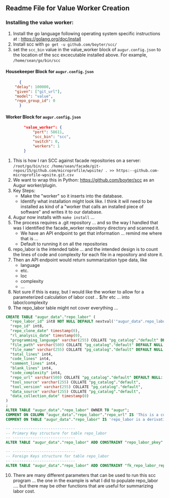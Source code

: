 ## Readme File for Value Worker Creation

### Installing the value worker: 
1. Install the go language following operating system specific instructions at : https://golang.org/doc/install 
2. Install scc with `go get -u github.com/boyter/scc/`
3. set the `scc_bin` value in the value_worker block of `augur.config.json` to the location of the scc excecutable installed above. For example, `/home/sean/go/bin/scc`

#### Housekeeper Block for `augur.config.json`

```json
      {
    "delay": 100000,
    "given": ["git_url"],
    "model": "value",
    "repo_group_id": 0
      }
```

#### Worker Block for `augur.config.json`
```json
        "value_worker": {
            "port": 58611,
            "scc_bin": "scc",
            "switch": 0,
            "workers": 1
        }
```

1. This is how I ran SCC against facade repositories on a server: 
`/root/go/bin/scc /home/sean/facade/git-repos/15/github.com/microprofile/wpsite/ . >> https:--github.com-microprofile-wpsite.git.csv`
2. We want to wrap this in Python: https://github.com/boyter/scc as an Augur worker/plugin. 
3. Key Steps:   
    - Make the "worker" so it inserts into the database. 
    - Identify what installation might look like.  I think it will need to be installed as kind of a "worker that calls an installed piece of software" and writes it to our database. 
4. Augur now installs with `make install` ... 
5. The process requires a .git repository ... and so the way I handled that was I identified the facade_worker repository directory and scanned it. 
    - We have an API endpoint to get that information ... remind me where that is ... 
    - Default to running it on all the repositories
6. repo_labor is the intended table ... and the intended design is to count the lines of code and complexity for each file in a repository and store it. 
7. Then an API endpoint would return summarization type data, like 
    - language
    - etc. 
    - loc
    - complexity
    - ... 
8. Not sure if this is easy, but I would like the worker to allow for a parameterized calculation of labor cost .. $/hr etc ... into labor/complexity 
9. The repo_labor table might not cover everything ... 
```sql
CREATE TABLE "augur_data"."repo_labor" (
  "repo_labor_id" int8 NOT NULL DEFAULT nextval('"augur_data".repo_labor_repo_labor_id_seq'::regclass),
  "repo_id" int8,
  "repo_clone_date" timestamp(0),
  "rl_analysis_date" timestamp(0),
  "programming_language" varchar(255) COLLATE "pg_catalog"."default" DEFAULT NULL::character varying,
  "file_path" varchar(500) COLLATE "pg_catalog"."default" DEFAULT NULL::character varying,
  "file_name" varchar(255) COLLATE "pg_catalog"."default" DEFAULT NULL::character varying,
  "total_lines" int4,
  "code_lines" int4,
  "comment_lines" int4,
  "blank_lines" int4,
  "code_complexity" int4,
  "repo_url" varchar(500) COLLATE "pg_catalog"."default" DEFAULT NULL::character varying,
  "tool_source" varchar(255) COLLATE "pg_catalog"."default",
  "tool_version" varchar(255) COLLATE "pg_catalog"."default",
  "data_source" varchar(255) COLLATE "pg_catalog"."default",
  "data_collection_date" timestamp(0)
)
;
ALTER TABLE "augur_data"."repo_labor" OWNER TO "augur";
COMMENT ON COLUMN "augur_data"."repo_labor"."repo_url" IS 'This is a convenience column to simplify analysis against external datasets';
COMMENT ON TABLE "augur_data"."repo_labor" IS 'repo_labor is a derivative of tables used to store scc code and complexity counting statistics that are inputs to labor analysis, which are components of CHAOSS value metric calculations. ';

-- ----------------------------
-- Primary Key structure for table repo_labor
-- ----------------------------
ALTER TABLE "augur_data"."repo_labor" ADD CONSTRAINT "repo_labor_pkey" PRIMARY KEY ("repo_labor_id");

-- ----------------------------
-- Foreign Keys structure for table repo_labor
-- ----------------------------
ALTER TABLE "augur_data"."repo_labor" ADD CONSTRAINT "fk_repo_labor_repo_1" FOREIGN KEY ("repo_id") REFERENCES "augur_data"."repo" ("repo_id") ON DELETE NO ACTION ON UPDATE NO ACTION;

```
10. There are many different parameters that can be used to run this scc program ... the one in the example is what I did to populate repo_labor .... but there may be other functions that are useful for summarizing labor cost. 


